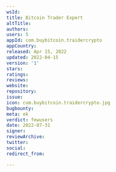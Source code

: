 ```yaml
---
wsId: 
title: Bitcoin Trader Expert
altTitle: 
authors: 
users: 5
appId: com.buybitcoin.traidercrypto
appCountry: 
released: Apr 15, 2022
updated: 2022-04-15
version: '1'
stars: 
ratings: 
reviews: 
website: 
repository: 
issue: 
icon: com.buybitcoin.traidercrypto.jpg
bugbounty: 
meta: ok
verdict: fewusers
date: 2022-07-31
signer: 
reviewArchive: 
twitter: 
social: 
redirect_from: 

---
```


